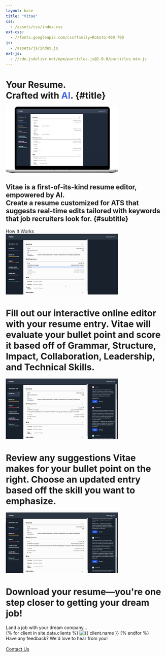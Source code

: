 ```yaml
---
layout: base
title: "Vitae"
css:
  - /assets/css/index.css
ext-css:
  - //fonts.googleapis.com/css?family=Roboto:400,700
js:
  - /assets/js/index.js
ext-js:
  - //cdn.jsdelivr.net/npm/particles.js@2.0.0/particles.min.js
---
```


<div id="header" class="cut1" markdown="1">

<div id="header-inner" markdown="1">

# Your Resume. <br> Crafted with <span style="color:RoyalBlue">AI</span>. {#title}

<style>
img {
  max-width: 70%;
  height: auto;
}
</style>

<img class="mockup" alt="mockup" src="/assets/img/macbook-mockup.png"/>

## Vitae is a first-of-its-kind resume editor, empowered by AI. <br> Create a resume customized for ATS that suggests real-time edits tailored with keywords that job recruiters look for. {#subtitle}

</div>

<div id="particles-js"></div>

</div>

<div id="main-sections">

<div id="demo" class="page-section black-section">
  <div id="demo">
    <div class="section-title">How It Works</div>
      <div id="demo-list">
        <div class="container">
          <div class="image">
            <img src="/assets/img/demo_1.gif"/>
          </div>
          <div class="text">
            <h1>Fill out our interactive online editor with your resume entry. Vitae will evaluate your bullet point and score it based off of Grammar, Structure, Impact, Collaboration, Leadership, and Technical Skills.</h1>
          </div>
        </div>
        <div id="demo-break"></div>
        <div class="container">
          <div class="image">
            <img src="/assets/img/demo_2.gif"/>
          </div>
          <div class="text">
            <h1>Review any suggestions Vitae makes for your bullet point on the right. Choose an updated entry based off the skill you want to emphasize.</h1>
          </div>
        </div>
        <div id="demo-break"></div>
        <div class="container">
          <div class="image">
            <img src="/assets/img/demo_3.gif"/>
          </div>
          <div class="text">
            <h1>Download your resume—you're one step closer to getting your dream job!</g1>
          </div>
        </div>
    </div>
  </div>

<div id="clients-out" class="page-section">
  <div id="clients">
    <div class="client-title">Land a job with your dream company... </div>
    <div id="client-logos">
      {% for client in site.data.clients %}
        <a class="client-img" title="{{ client.name }}">
          <img alt="{{ client.name }}" src="/assets/img/logos/{{ client.img }}" />
        </a>
      {% endfor %}
    </div>
  </div>
</div>

<div class="cut-buffer"></div>

<div id="cta-out" class="page-section">
  <div id="cta">
    <div class="section-title">Have any feedback? We'd love to hear from you!</div><br/>
  </div>
  <a href="mailto:jiahao303@gmail.com?subject=Vitae Inquiry" class="actionbtn">
    <span class="far fa-envelope" aria-hidden="true"></span>
    Contact Us
  </a>
</div>

</div>